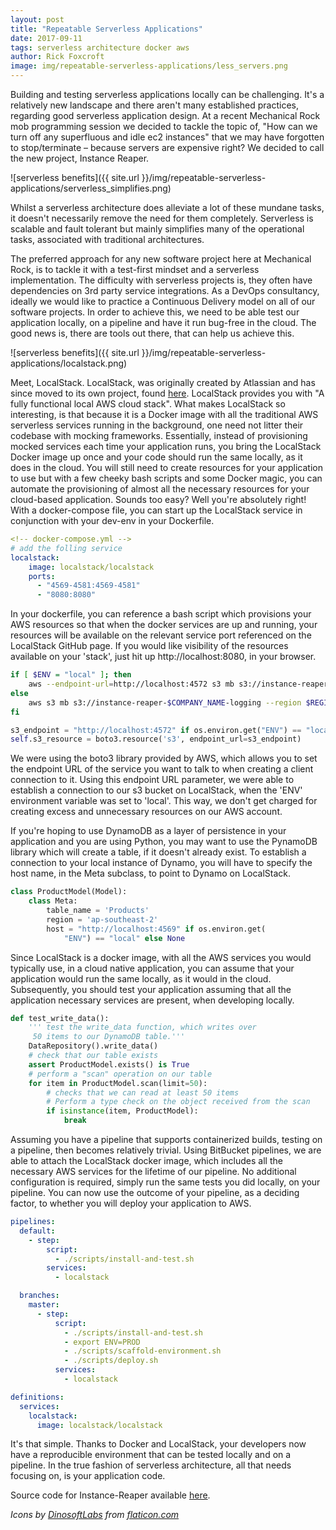 ```yaml
---
layout: post
title: "Repeatable Serverless Applications"
date: 2017-09-11
tags: serverless architecture docker aws
author: Rick Foxcroft
image: img/repeatable-serverless-applications/less_servers.png
---
```


Building and testing serverless applications locally can be challenging. It's a relatively new landscape and there aren't many established practices, regarding good serverless application design.
At a recent Mechanical Rock mob programming session we decided to tackle the topic of, "How can we turn off any superfluous and idle ec2 instances" that we may have forgotten to stop/terminate – because servers are expensive right? We decided to call the new project, Instance Reaper.

![serverless benefits]({{ site.url }}/img/repeatable-serverless-applications/serverless_simplifies.png)

Whilst a serverless architecture does alleviate a lot of these mundane tasks, it doesn't necessarily remove the need for them completely. Serverless is scalable and fault tolerant but mainly simplifies many of the operational tasks, associated with traditional architectures.


The preferred approach for any new software project here at Mechanical Rock, is to tackle it with a test-first mindset and a serverless implementation. The difficulty with serverless projects is, they often have dependencies on 3rd party service integrations. As a DevOps consultancy, ideally we would like to practice a Continuous Delivery model on all of our software projects. In order to achieve this, we need to be able test our application locally, on a pipeline and have it run bug-free in the cloud. The good news is, there are tools out there, that can help us achieve this.

![serverless benefits]({{ site.url }}/img/repeatable-serverless-applications/localstack.png)

Meet, LocalStack. LocalStack, was originally created by Atlassian and has since moved to its own project, found <a href="https://github.com/localstack/localstack">here</a>. LocalStack provides you with "A fully functional local AWS cloud stack". What makes LocalStack so interesting, is that because it is a Docker image with all the traditional AWS serverless services running in the background, one need not litter their codebase with mocking frameworks. Essentially, instead of provisioning mocked services each time your application runs, you bring the LocalStack Docker image up once and your code should run the same locally, as it does in the cloud. You will still need to create resources for your application to use but with a few cheeky bash scripts and some Docker magic, you can automate the provisioning of almost all the necessary resources for your cloud-based application. Sounds too easy? Well you're absolutely right! With a docker-compose file, you can start up the LocalStack service in conjunction with your dev-env in your Dockerfile.

```yml
<!-- docker-compose.yml -->
# add the folling service
localstack:
    image: localstack/localstack
    ports:
      - "4569-4581:4569-4581"
      - "8080:8080"
```

In your dockerfile, you can reference a bash script which provisions your AWS resources so that when the docker services are up and running, your resources will be available on the relevant service port referenced on the LocalStack GitHub page. If you would like visibility of the resources available on your 'stack', just hit up http://localhost:8080, in your browser.

```bash
if [ $ENV = "local" ]; then
    aws --endpoint-url=http://localhost:4572 s3 mb s3://instance-reaper-$COMPANY_NAME-logging
else
    aws s3 mb s3://instance-reaper-$COMPANY_NAME-logging --region $REGION
fi
```
```python
s3_endpoint = "http://localhost:4572" if os.environ.get("ENV") == "local" else None
self.s3_resource = boto3.resource('s3', endpoint_url=s3_endpoint)
```
We were using the boto3 library provided by AWS, which allows you to set the endpoint URL of the service you want to talk to when creating a client connection to it. Using this endpoint URL parameter, we were able to establish a connection to our s3 bucket on LocalStack, when the 'ENV' environment variable was set to 'local'. This way, we don't get charged for creating excess and unnecessary resources on our AWS account.

If you're hoping to use DynamoDB as a layer of persistence in your application and you are using Python, you may want to use the PynamoDB library which will create a table, if it doesn't already exist. To establish a connection to your local instance of Dynamo, you will have to specify the host name, in the Meta subclass, to point to Dynamo on LocalStack.

```python
class ProductModel(Model):
    class Meta:
        table_name = 'Products'
        region = 'ap-southeast-2'
        host = "http://localhost:4569" if os.environ.get(
            "ENV") == "local" else None
```

Since LocalStack is a docker image, with all the AWS services you would typically use, in a cloud native application, you can assume that your application would run the same locally, as it would in the cloud. Subsequently, you should test your application assuming that all the application necessary services are present, when developing locally.

```python
def test_write_data():
    ''' test the write_data function, which writes over
     50 items to our DynamoDB table.'''
    DataRepository().write_data()
    # check that our table exists
    assert ProductModel.exists() is True
    # perform a "scan" operation on our table
    for item in ProductModel.scan(limit=50):
        # checks that we can read at least 50 items
        # Perform a type check on the object received from the scan
        if isinstance(item, ProductModel):
            break
```

Assuming you have a pipeline that supports containerized builds, testing on a pipeline, then becomes relatively trivial. Using BitBucket pipelines, we are able to attach the LocalStack docker image, which includes all the necessary AWS services for the lifetime of our pipeline. No additional configuration is required, simply run the same tests you did locally, on your pipeline. You can now use the outcome of your pipeline, as a deciding factor, to whether you will deploy your application to AWS.

```yml
pipelines:
  default:
    - step:
        script:
          - ./scripts/install-and-test.sh
        services:
          - localstack

  branches:
    master:
      - step:
          script:
            - ./scripts/install-and-test.sh
            - export ENV=PROD
            - ./scripts/scaffold-environment.sh
            - ./scripts/deploy.sh
          services:
            - localstack

definitions:
  services:
    localstack:
      image: localstack/localstack
```

It's that simple. Thanks to Docker and LocalStack, your developers now have a reproducible environment that can be tested locally and on a pipeline. In the true fashion of serverless architecture, all that needs focusing on, is your application code.

Source code for Instance-Reaper available <a href="https://github.com/MechanicalRock/instance-reaper">here</a>.

<i>Icons by <a href="https://www.flaticon.com/authors/dinosoftlabs">DinosoftLabs</a> from <a href="https://www.flaticon.com">flaticon.com</a></i>
